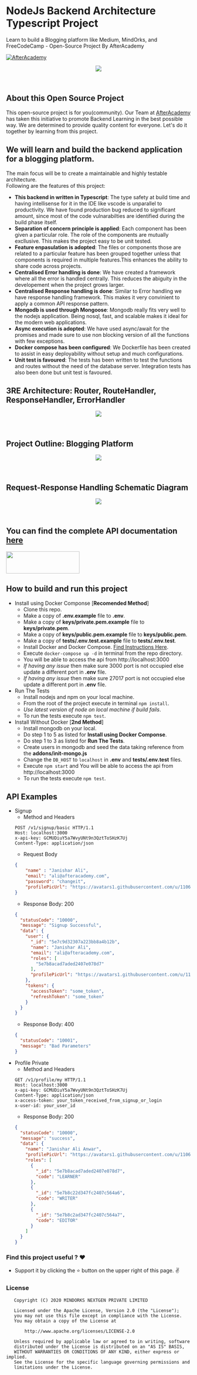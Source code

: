 # NodeJs Backend Architecture Typescript Project
Learn to build a Blogging platform like Medium, MindOrks, and FreeCodeCamp - Open-Source Project By AfterAcademy

[![AfterAcademy](https://img.shields.io/badge/AfterAcademy-opensource-blue.svg)](https://afteracademy.com)

<p align="center">
    <img src="https://raw.githubusercontent.com/afteracademy/nodejs-backend-architecture-typescript/master/addons/github_assets/cover-nodejs-backend.png">
</p>
<br>

## About this Open Source Project
This open-source project is for you(community). Our Team at [AfterAcademy](https://afteracademy.com) has taken this initiative to promote Backend Learning in the best possible way. We are determined to provide quality content for everyone. Let's do it together by learning from this project.

## We will learn and build the backend application for a blogging platform. 
The main focus will be to create a maintainable and highly testable architecture.
<br>
Following are the features of this project:
* **This backend in written in Typescript**: The type safety at build time and having intellisense for it in the IDE like vscode is unparallel to productivity. We have found production bug reduced to significant amount, since most of the code vulnarabilties are identified during the build phase itself.
* **Separation of concern principle is applied**: Each component has been given a particular role. The role of the components are mutually excllusive. This makes the project easy to be unit tested.
* **Feature enpasulation is adopted**: The files or components those are related to a particular feature has been grouped together unless that components is required in multiple features.This enhances the ability to share code across projects.
* **Centralised Error handling is done**: We have created a framework where all the error is handled centrally. This reduces the abiguity in the developement when the project grows larger.
* **Centralised Response handling is done**: Similar to Error handling we have response handling framework. This makes it very convinient to apply a common API response pattern.
* **Mongodb is used through Mongoose**: Mongodb really fits very well to the nodejs application. Being nosql, fast, and scalable makes it ideal for the modern web applications.
* **Async execution is adopted**: We have used async/await for the promises and made sure to use non blocking version of all the functions with few exceptions.
* **Docker compose has been configured**: We Dockerfile has been created to assist in easy deployability without setup and much configurations. 
* **Unit test is favoured**: The tests has been written to test the functions and routes without the need of the database server. Integration tests has also been done but unit test is favoured.

## 3RE Architecture: Router, RouteHandler, ResponseHandler, ErrorHandler
<p align="center">
    <img src="https://raw.githubusercontent.com/afteracademy/nodejs-backend-architecture-typescript/master/addons/github_assets/3RE.png">
</p>
<br>

## Project Outline: Blogging Platform
<p align="center">
    <img src="https://raw.githubusercontent.com/afteracademy/nodejs-backend-architecture-typescript/master/addons/github_assets/project-outline.png">
</p>
<br>

## Request-Response Handling Schematic Diagram
<p align="center">
    <img src="https://raw.githubusercontent.com/afteracademy/nodejs-backend-architecture-typescript/master/addons/github_assets/api-structure.png">
</p>
<br>

## You can find the complete API documentation [here](https://documenter.getpostman.com/view/1552895/SzYUZg52?version=latest)
<a href="https://documenter.getpostman.com/view/1552895/SzYUZg52?version=latest" target="_blank">
    <img src="https://raw.githubusercontent.com/afteracademy/nodejs-backend-architecture-typescript/master/addons/github_assets/api-doc-button.png" width="200" height="60"/>
</a>

## How to build and run this project

* Install using Docker Componse [**Recomended Method**] 
    * Clone this repo.
    * Make a copy of **.env.example** file to **.env**.
    * Make a copy of **keys/private.pem.example** file to **keys/private.pem**.
    * Make a copy of **keys/public.pem.example** file to **keys/public.pem**.
    * Make a copy of **tests/.env.test.example** file to **tests/.env.test**.
    * Install Docker and Docker Compose. [Find Instructions Here](https://docs.docker.com/install/).
    * Execute `docker-compose up -d` in terminal from the repo directory.
    * You will be able to access the api from http://localhost:3000
    * *If having any issue* then make sure 3000 port is not occupied else update a different port in **.env** file.
    * *If having any issue* then make sure 27017 port is not occupied else update a different port in **.env** file.
 * Run The Tests
    * Install nodejs and npm on your local machine.
    * From the root of the project execute in terminal `npm install`.
    * *Use latest version of node on local machine if build fails*.
    * To run the tests execute `npm test`.
 * Install Without Docker [**2nd Method**]
    * Install mongodb on your local.
    * Do step 1 to 5 as listed for **Install using Docker Componse**.
    * Do step 1 to 3 as listed for **Run The Tests**.
    * Create users in mongodb and seed the data taking reference from the **addons/init-mongo.js**
    * Change the `DB_HOST` to `localhost` in **.env** and **tests/.env.test** files.
    * Execute `npm start` and You will be able to access the api from http://localhost:3000
    * To run the tests execute `npm test`.
 
 ## API Examples
* Signup
    * Method and Headers
    ```
    POST /v1/signup/basic HTTP/1.1
    Host: localhost:3000
    x-api-key: GCMUDiuY5a7WvyUNt9n3QztToSHzK7Uj
    Content-Type: application/json
    ```
    * Request Body
    ```json
    {
        "name" : "Janishar Ali",
        "email": "ali@afteracademy.com",
        "password": "changeit",
        "profilePicUrl": "https://avatars1.githubusercontent.com/u/11065002?s=460&u=1e8e42bda7e6f579a2b216767b2ed986619bbf78&v=4"
    }
    ```
    * Response Body: 200
    ```json
    {
      "statusCode": "10000",
      "message": "Signup Successful",
      "data": {
        "user": {
          "_id": "5e7c9d32307a223bb8a4b12b",
          "name": "Janishar Ali",
          "email": "ali@afteracademy.com",
          "roles": [
            "5e7b8acad7aded2407e078d7"
          ],
          "profilePicUrl": "https://avatars1.githubusercontent.com/u/11065002?s=460&u=1e8e42bda7e6f579a2b216767b2ed986619bbf78&v=4"
        },
        "tokens": {
          "accessToken": "some_token",
          "refreshToken": "some_token"
        }
      }
    }
    ```
    * Response Body: 400
    ```json
    {
      "statusCode": "10001",
      "message": "Bad Parameters"
    }
    ```
* Profile Private
    * Method and Headers
    ```
    GET /v1/profile/my HTTP/1.1
    Host: localhost:3000
    x-api-key: GCMUDiuY5a7WvyUNt9n3QztToSHzK7Uj
    Content-Type: application/json
    x-access-token: your_token_received_from_signup_or_login
    x-user-id: your_user_id
    ```
    * Response Body: 200
    ```json
    {
      "statusCode": "10000",
      "message": "success",
      "data": {
        "name": "Janishar Ali Anwar",
        "profilePicUrl": "https://avatars1.githubusercontent.com/u/11065002?s=460&u=1e8e42bda7e6f579a2b216767b2ed986619bbf78&v=4",
        "roles": [
          {
            "_id": "5e7b8acad7aded2407e078d7",
            "code": "LEARNER"
          },
          {
            "_id": "5e7b8c22d347fc2407c564a6",
            "code": "WRITER"
          },
          {
            "_id": "5e7b8c2ad347fc2407c564a7",
            "code": "EDITOR"
          }
        ]
      }
    }
    ```

### Find this project useful ? :heart:
* Support it by clicking the :star: button on the upper right of this page. :v:

### License
```
   Copyright (C) 2020 MINDORKS NEXTGEN PRIVATE LIMITED

   Licensed under the Apache License, Version 2.0 (the "License");
   you may not use this file except in compliance with the License.
   You may obtain a copy of the License at

       http://www.apache.org/licenses/LICENSE-2.0

   Unless required by applicable law or agreed to in writing, software
   distributed under the License is distributed on an "AS IS" BASIS,
   WITHOUT WARRANTIES OR CONDITIONS OF ANY KIND, either express or implied.
   See the License for the specific language governing permissions and
   limitations under the License.
```
     
 
